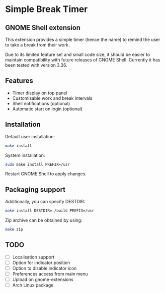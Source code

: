 # Simple Break Timer
## GNOME Shell extension

This extension provides a simple timer (hence the name) to remind the user to take a break from their work. 

Due to its limited feature set and small code size, it should be easier to maintain compatibility with future releases of GNOME Shell.
Currently it has been tested with version 3.36.

## Features
* Timer display on top panel
* Customisable work and break intervals
* Shell notifications (optional)
* Automatic start on login (optional)

## Installation
Default user installation:
```sh
make install
```
System installation:
```sh
sudo make install PREFIX=/usr
```

Restart GNOME Shell to apply changes.

## Packaging support
Additionally, you can specify DESTDIR:
```sh
make install DESTDIR=./build PREFIX=/usr
```
Zip archive can be obtained by using:
```sh
make zip
```

## TODO
 - [ ] Localisation support
 - [ ] Option for indicator position
 - [ ] Option to disable indicator icon
 - [ ] Preferences access from main menu
 - [ ] Upload on gnome-extensions
 - [ ] Arch Linux package
